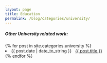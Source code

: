 ```yaml
---
layout: page
title: Education
permalink: /blog/categories/university/
---
```


<h5> Other University related work: </h5>

<div class="card">
	{% for post in site.categories.university %}
		<li class="category-posts"><span>{{ post.date | date_to_string }}</span> &nbsp; <a href="{{ post.url }}">{{ post.title }}</a></li>
	{% endfor %}
</div>

